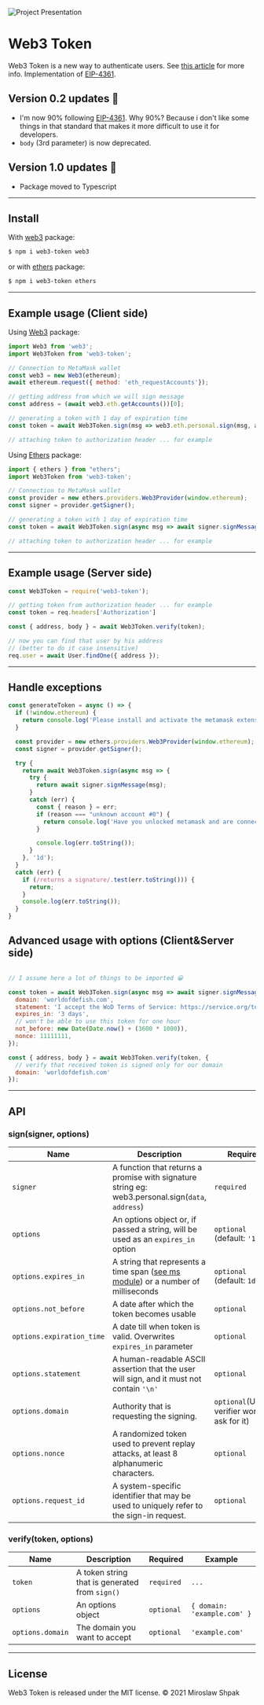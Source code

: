 ![Project Presentation](https://github.com/bytesbay/web3-token/raw/main/resources/logo.jpg "Web3 Token")

# Web3 Token

Web3 Token is a new way to authenticate users. See [this article](https://medium.com/@bytesbay/you-dont-need-jwt-anymore-974aa6196976) for more info. Implementation of [EIP-4361](https://github.com/ethereum/EIPs/blob/master/EIPS/eip-4361.md).

## Version 0.2 updates 🎉
- I'm now 90% following [EIP-4361](https://github.com/ethereum/EIPs/blob/master/EIPS/eip-4361.md). Why 90%? Because i don't like some things in that standard that makes it more difficult to use it for developers.
- `body` (3rd parameter) is now deprecated.

## Version 1.0 updates 🥂
- Package moved to Typescript

---
## Install

With [web3](https://www.npmjs.com/package/web3) package:

```bash
$ npm i web3-token web3
```

or with [ethers](https://www.npmjs.com/package/ethers) package:

```bash
$ npm i web3-token ethers
```

---

## Example usage (Client side)

Using [Web3](https://www.npmjs.com/package/web3) package:

```js
import Web3 from 'web3';
import Web3Token from 'web3-token';

// Connection to MetaMask wallet
const web3 = new Web3(ethereum);
await ethereum.request({ method: 'eth_requestAccounts'});

// getting address from which we will sign message
const address = (await web3.eth.getAccounts())[0];

// generating a token with 1 day of expiration time
const token = await Web3Token.sign(msg => web3.eth.personal.sign(msg, address), '1d');

// attaching token to authorization header ... for example
```

Using [Ethers](https://www.npmjs.com/package/ethers) package:

```js
import { ethers } from "ethers";
import Web3Token from 'web3-token';

// Connection to MetaMask wallet
const provider = new ethers.providers.Web3Provider(window.ethereum);
const signer = provider.getSigner();

// generating a token with 1 day of expiration time
const token = await Web3Token.sign(async msg => await signer.signMessage(msg), '1d');

// attaching token to authorization header ... for example
```

---

## Example usage (Server side)
```js
const Web3Token = require('web3-token');

// getting token from authorization header ... for example
const token = req.headers['Authorization']

const { address, body } = await Web3Token.verify(token);

// now you can find that user by his address 
// (better to do it case insensitive)
req.user = await User.findOne({ address });
```

---

## Handle exceptions

```js
const generateToken = async () => {
  if (!window.ethereum) {
    return console.log('Please install and activate the metamask extension!');
  }

  const provider = new ethers.providers.Web3Provider(window.ethereum);
  const signer = provider.getSigner();

  try {
    return await Web3Token.sign(async msg => {
      try {
        return await signer.signMessage(msg);
      }
      catch (err) {
        const { reason } = err;
        if (reason === "unknown account #0") {
          return console.log('Have you unlocked metamask and are connected to this page?')
        }

        console.log(err.toString());
      }
    }, '1d');
  }
  catch (err) {
    if (/returns a signature/.test(err.toString())) {
      return;
    }
    console.log(err.toString());
  }
}
```

## Advanced usage with options (Client&Server side)
```js

// I assume here a lot of things to be imported 😀

const token = await Web3Token.sign(async msg => await signer.signMessage(msg), {
  domain: 'worldofdefish.com',
  statement: 'I accept the WoD Terms of Service: https://service.org/tos',
  expires_in: '3 days',
  // won't be able to use this token for one hour
  not_before: new Date(Date.now() + (3600 * 1000)),
  nonce: 11111111,
});

const { address, body } = await Web3Token.verify(token, {
  // verify that received token is signed only for our domain
  domain: 'worldofdefish.com'
});

```

---

## API

### sign(signer, options)
Name | Description | Required | Example
--- | --- | --- | ---
`signer` | A function that returns a promise with signature string eg: web3.personal.sign(`data`, `address`) | `required` | `(body) => web3.personal.sign(body, '0x23..1234')`
`options` | An options object or, if passed a string, will be used as an `expires_in` option | `optional` (default: `'1d'`) | `{}` or `'1 day'`
`options.expires_in` | A string that represents a time span ([see ms module](https://github.com/vercel/ms)) or a number of milliseconds | `optional` (default: `1d`) | `'1 day'`
`options.not_before` | A date after which the token becomes usable | `optional` | `new Date('12-12-2012')`
`options.expiration_time` | A date till when token is valid. Overwrites `expires_in` parameter | `optional` | `new Date('12-12-2012')`
`options.statement` | A human-readable ASCII assertion that the user will sign, and it must not contain `'\n'` | `optional` | `'I accept the ServiceOrg Terms of Service: https://service.org/tos'`
`options.domain` | Authority that is requesting the signing. | `optional`(Unless verifier won't ask for it) | `'example.com'`
`options.nonce` | A randomized token used to prevent replay attacks, at least 8 alphanumeric characters. | `optional` | `12345678`
`options.request_id` | A system-specific identifier that may be used to uniquely refer to the sign-in request. | `optional` | `231`


### verify(token, options)
Name | Description | Required | Example
--- | --- | --- | ---
`token` | A token string that is generated from `sign()` | `required` | `...`
`options` | An options object | `optional` | `{ domain: 'example.com' }`
`options.domain` | The domain you want to accept | `optional` | `'example.com'`

---

## License
Web3 Token is released under the MIT license. © 2021 Miroslaw Shpak
